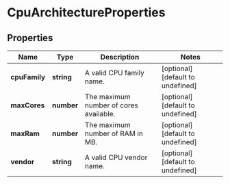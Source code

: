 # CpuArchitectureProperties

## Properties
| Name | Type | Description | Notes |
| ------------ | ------------- | ------------- | ------------- |
| **cpuFamily** | **string** | A valid CPU family name. | [optional] [default to undefined] |
| **maxCores** | **number** | The maximum number of cores available. | [optional] [default to undefined] |
| **maxRam** | **number** | The maximum number of RAM in MB. | [optional] [default to undefined] |
| **vendor** | **string** | A valid CPU vendor name. | [optional] [default to undefined] |


